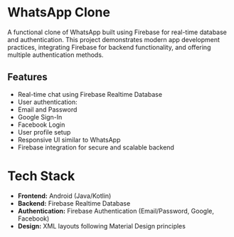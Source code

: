 # WhatsApp Clone

A functional clone of WhatsApp built using Firebase for real-time database and authentication. This project demonstrates modern app development practices, integrating Firebase for backend functionality, and offering multiple authentication methods.


## Features
- Real-time chat using Firebase Realtime Database
- User authentication:
- Email and Password
- Google Sign-In
- Facebook Login
- User profile setup
- Responsive UI similar to WhatsApp
- Firebase integration for secure and scalable backend


# Tech Stack

- **Frontend:** Android (Java/Kotlin)
- **Backend:** Firebase Realtime Database
- **Authentication:** Firebase Authentication (Email/Password, Google, Facebook)
- **Design:** XML layouts following Material Design principles
